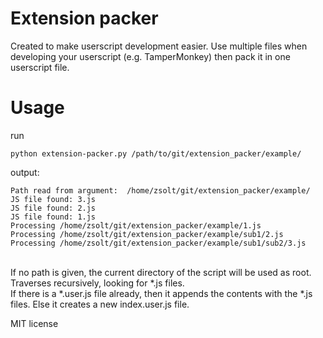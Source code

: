 # Extension packer
Created to make userscript development easier. Use multiple files when developing your userscript (e.g. TamperMonkey) then pack it in one userscript file.
# Usage
run
```shell
python extension-packer.py /path/to/git/extension_packer/example/
```
output:
```
Path read from argument:  /home/zsolt/git/extension_packer/example/
JS file found: 3.js
JS file found: 2.js
JS file found: 1.js
Processing /home/zsolt/git/extension_packer/example/1.js
Processing /home/zsolt/git/extension_packer/example/sub1/2.js
Processing /home/zsolt/git/extension_packer/example/sub1/sub2/3.js
```
<br/>
If no path is given, the current directory of the script will be used as root.<br/>
Traverses recursively, looking for *.js files.<br/>
If there is a *.user.js file already, then it appends the contents with the *.js files. Else it creates a new index.user.js file.





MIT license
